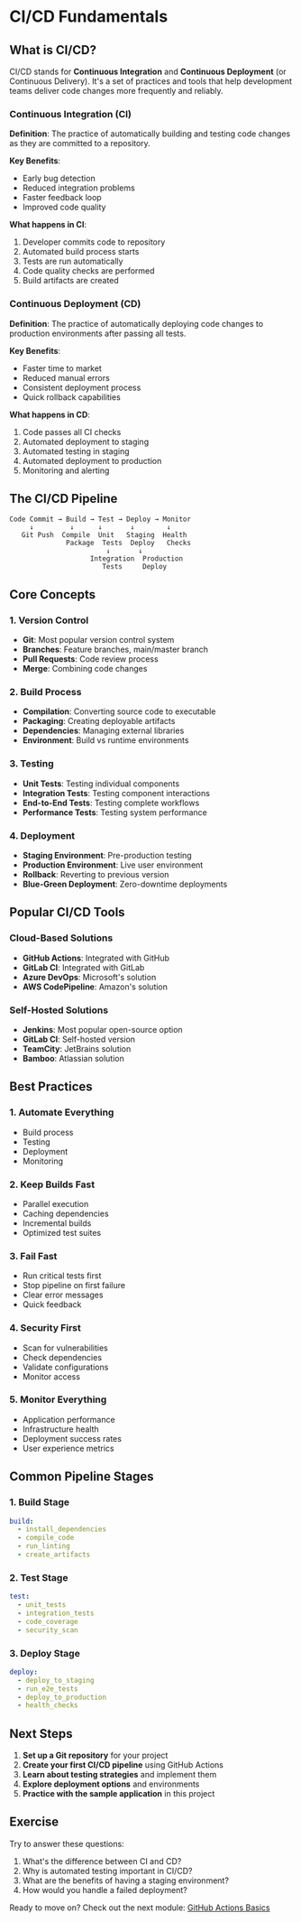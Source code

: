 # CI/CD Fundamentals

## What is CI/CD?

CI/CD stands for **Continuous Integration** and **Continuous Deployment** (or Continuous Delivery). It's a set of practices and tools that help development teams deliver code changes more frequently and reliably.

### Continuous Integration (CI)

**Definition**: The practice of automatically building and testing code changes as they are committed to a repository.

**Key Benefits**:
- Early bug detection
- Reduced integration problems
- Faster feedback loop
- Improved code quality

**What happens in CI**:
1. Developer commits code to repository
2. Automated build process starts
3. Tests are run automatically
4. Code quality checks are performed
5. Build artifacts are created

### Continuous Deployment (CD)

**Definition**: The practice of automatically deploying code changes to production environments after passing all tests.

**Key Benefits**:
- Faster time to market
- Reduced manual errors
- Consistent deployment process
- Quick rollback capabilities

**What happens in CD**:
1. Code passes all CI checks
2. Automated deployment to staging
3. Automated testing in staging
4. Automated deployment to production
5. Monitoring and alerting

## The CI/CD Pipeline

```
Code Commit → Build → Test → Deploy → Monitor
     ↓         ↓      ↓       ↓        ↓
   Git Push  Compile  Unit   Staging  Health
              Package  Tests  Deploy   Checks
                        ↓       ↓
                    Integration  Production
                       Tests     Deploy
```

## Core Concepts

### 1. Version Control
- **Git**: Most popular version control system
- **Branches**: Feature branches, main/master branch
- **Pull Requests**: Code review process
- **Merge**: Combining code changes

### 2. Build Process
- **Compilation**: Converting source code to executable
- **Packaging**: Creating deployable artifacts
- **Dependencies**: Managing external libraries
- **Environment**: Build vs runtime environments

### 3. Testing
- **Unit Tests**: Testing individual components
- **Integration Tests**: Testing component interactions
- **End-to-End Tests**: Testing complete workflows
- **Performance Tests**: Testing system performance

### 4. Deployment
- **Staging Environment**: Pre-production testing
- **Production Environment**: Live user environment
- **Rollback**: Reverting to previous version
- **Blue-Green Deployment**: Zero-downtime deployments

## Popular CI/CD Tools

### Cloud-Based Solutions
- **GitHub Actions**: Integrated with GitHub
- **GitLab CI**: Integrated with GitLab
- **Azure DevOps**: Microsoft's solution
- **AWS CodePipeline**: Amazon's solution

### Self-Hosted Solutions
- **Jenkins**: Most popular open-source option
- **GitLab CI**: Self-hosted version
- **TeamCity**: JetBrains solution
- **Bamboo**: Atlassian solution

## Best Practices

### 1. Automate Everything
- Build process
- Testing
- Deployment
- Monitoring

### 2. Keep Builds Fast
- Parallel execution
- Caching dependencies
- Incremental builds
- Optimized test suites

### 3. Fail Fast
- Run critical tests first
- Stop pipeline on first failure
- Clear error messages
- Quick feedback

### 4. Security First
- Scan for vulnerabilities
- Check dependencies
- Validate configurations
- Monitor access

### 5. Monitor Everything
- Application performance
- Infrastructure health
- Deployment success rates
- User experience metrics

## Common Pipeline Stages

### 1. Build Stage
```yaml
build:
  - install_dependencies
  - compile_code
  - run_linting
  - create_artifacts
```

### 2. Test Stage
```yaml
test:
  - unit_tests
  - integration_tests
  - code_coverage
  - security_scan
```

### 3. Deploy Stage
```yaml
deploy:
  - deploy_to_staging
  - run_e2e_tests
  - deploy_to_production
  - health_checks
```

## Next Steps

1. **Set up a Git repository** for your project
2. **Create your first CI/CD pipeline** using GitHub Actions
3. **Learn about testing strategies** and implement them
4. **Explore deployment options** and environments
5. **Practice with the sample application** in this project

## Exercise

Try to answer these questions:
1. What's the difference between CI and CD?
2. Why is automated testing important in CI/CD?
3. What are the benefits of having a staging environment?
4. How would you handle a failed deployment?

Ready to move on? Check out the next module: [GitHub Actions Basics](../02-github-actions-basics.md)
